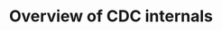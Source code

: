 ---
title: Overview of CDC internals
linkTitle: CDC - gRPC replication
description: Change Data Capture in YugabyteDB.
headcontent: Change Data Capture in YugabyteDB
menu:
  preview:
    parent: explore-change-data-capture
    identifier: grpc-replication
    weight: 20
type: docs
---